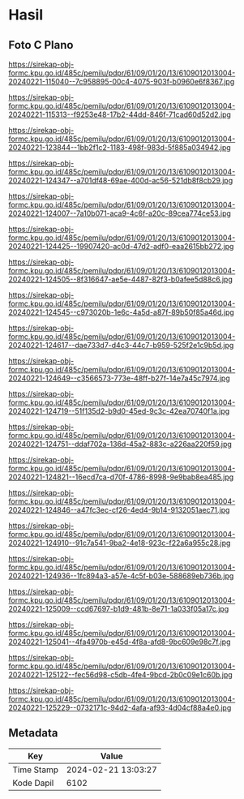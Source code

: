 # Hasil

## Foto C Plano

https://sirekap-obj-formc.kpu.go.id/485c/pemilu/pdpr/61/09/01/20/13/6109012013004-20240221-115040--7c958895-00c4-4075-903f-b0960e6f8367.jpg

https://sirekap-obj-formc.kpu.go.id/485c/pemilu/pdpr/61/09/01/20/13/6109012013004-20240221-115313--f9253e48-17b2-44dd-846f-71cad60d52d2.jpg

https://sirekap-obj-formc.kpu.go.id/485c/pemilu/pdpr/61/09/01/20/13/6109012013004-20240221-123844--1bb2f1c2-1183-498f-983d-5f885a034942.jpg

https://sirekap-obj-formc.kpu.go.id/485c/pemilu/pdpr/61/09/01/20/13/6109012013004-20240221-124347--a701df48-69ae-400d-ac56-521db8f8cb29.jpg

https://sirekap-obj-formc.kpu.go.id/485c/pemilu/pdpr/61/09/01/20/13/6109012013004-20240221-124007--7a10b071-aca9-4c6f-a20c-89cea774ce53.jpg

https://sirekap-obj-formc.kpu.go.id/485c/pemilu/pdpr/61/09/01/20/13/6109012013004-20240221-124425--19907420-ac0d-47d2-adf0-eaa2615bb272.jpg

https://sirekap-obj-formc.kpu.go.id/485c/pemilu/pdpr/61/09/01/20/13/6109012013004-20240221-124505--8f316647-ae5e-4487-82f3-b0afee5d88c6.jpg

https://sirekap-obj-formc.kpu.go.id/485c/pemilu/pdpr/61/09/01/20/13/6109012013004-20240221-124545--c973020b-1e6c-4a5d-a87f-89b50f85a46d.jpg

https://sirekap-obj-formc.kpu.go.id/485c/pemilu/pdpr/61/09/01/20/13/6109012013004-20240221-124617--dae733d7-d4c3-44c7-b959-525f2e1c9b5d.jpg

https://sirekap-obj-formc.kpu.go.id/485c/pemilu/pdpr/61/09/01/20/13/6109012013004-20240221-124649--c3566573-773e-48ff-b27f-14e7a45c7974.jpg

https://sirekap-obj-formc.kpu.go.id/485c/pemilu/pdpr/61/09/01/20/13/6109012013004-20240221-124719--51f135d2-b9d0-45ed-9c3c-42ea70740f1a.jpg

https://sirekap-obj-formc.kpu.go.id/485c/pemilu/pdpr/61/09/01/20/13/6109012013004-20240221-124751--ddaf702a-136d-45a2-883c-a226aa220f59.jpg

https://sirekap-obj-formc.kpu.go.id/485c/pemilu/pdpr/61/09/01/20/13/6109012013004-20240221-124821--16ecd7ca-d70f-4786-8998-9e9bab8ea485.jpg

https://sirekap-obj-formc.kpu.go.id/485c/pemilu/pdpr/61/09/01/20/13/6109012013004-20240221-124846--a47fc3ec-cf26-4ed4-9b14-9132051aec71.jpg

https://sirekap-obj-formc.kpu.go.id/485c/pemilu/pdpr/61/09/01/20/13/6109012013004-20240221-124910--91c7a541-9ba2-4e18-923c-f22a6a955c28.jpg

https://sirekap-obj-formc.kpu.go.id/485c/pemilu/pdpr/61/09/01/20/13/6109012013004-20240221-124936--1fc894a3-a57e-4c5f-b03e-588689eb736b.jpg

https://sirekap-obj-formc.kpu.go.id/485c/pemilu/pdpr/61/09/01/20/13/6109012013004-20240221-125009--ccd67697-b1d9-481b-8e71-1a033f05a17c.jpg

https://sirekap-obj-formc.kpu.go.id/485c/pemilu/pdpr/61/09/01/20/13/6109012013004-20240221-125041--4fa4970b-e45d-4f8a-afd8-9bc609e98c7f.jpg

https://sirekap-obj-formc.kpu.go.id/485c/pemilu/pdpr/61/09/01/20/13/6109012013004-20240221-125122--fec56d98-c5db-4fe4-9bcd-2b0c09e1c60b.jpg

https://sirekap-obj-formc.kpu.go.id/485c/pemilu/pdpr/61/09/01/20/13/6109012013004-20240221-125229--0732171c-94d2-4afa-af93-4d04cf88a4e0.jpg


## Metadata

| Key        | Value               |
| ---------- | ------------------- |
| Time Stamp | 2024-02-21 13:03:27 |
| Kode Dapil | 6102                |



